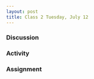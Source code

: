```yaml
---
layout: post
title: Class 2 Tuesday, July 12
---
```


### Discussion



### Activity



### Assignment
